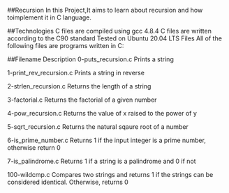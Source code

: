 ##Recursion
In this Project,It aims to learn about recursion and how toimplement it in C language.

##Technologies
C files are compiled using gcc 4.8.4
C files are written according to the C90 standard
Tested on Ubuntu 20.04 LTS
Files
All of the following files are programs written in C:

##Filename	Description
0-puts_recursion.c	Prints a string

1-print_rev_recursion.c	Prints a string in reverse

2-strlen_recursion.c	Returns the length of a string

3-factorial.c	Returns the factorial of a given number

4-pow_recursion.c	Returns the value of x raised to the power of y

5-sqrt_recursion.c	Returns the natural sqaure root of a number

6-is_prime_number.c	Returns 1 if the input integer is a prime number, otherwise return 0

7-is_palindrome.c	Returns 1 if a string is a palindrome and 0 if not

100-wildcmp.c	Compares two strings and returns 1 if the strings can be considered identical. Otherwise, returns 0
